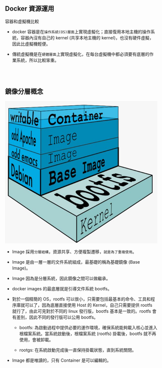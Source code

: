 ## Docker 資源運用

容器和虛擬機比較

* docker 容器是在`操作系統(OS)層面`上實現虛擬化；直接復用本地主機的操作系統，容器內沒有自己的 kernel (共享本地主機的 kernel)，也沒有硬件虛擬，因此比虛擬機輕便。

* 傳統虛擬機是在`硬體層面`上實現虛擬化，在每台虛擬機中都必須要有底層的作業系統，所以比較笨重。


<br/>

<br/>

## 鏡像分層概念


<img src='../_image/docker分層.jpg'>

* Image 採用`分層結構`，資源共享、方便複製遷移，`就是為了重複使用`。

* Image 是由一層一層的文件系統組成，最基礎的稱為基礎鏡像 (Base Image)。

* Image 因為是分層系統，因此鏡像之間可以做繼承。

* docker images 的最底層就是引導文件系統 bootfs。

* 對於一個精簡的 OS，rootfs 可以很小，只需要包括最基本的命令、工具和程序庫就可以了，因為底層直接使用 Host 的 Kernel，自己只需要提供 rootfs 就行了，由此可見對於不同的 linux 發行版，bootfs 基本是一致的。rootfs 會有差別，因此不同的發行版可以公用 bootfs。

    * bootfs: 為啟動過程中提供必要的運作環境，確保系統能夠載入核心並進入根檔案系統。當系統啟動後，根檔案系統 (rootfs) 掛載後，bootfs 就不再使用，會被卸載。
    
    * rootgs: 在系統啟動完成後一直保持掛載狀態，直到系統關閉。


* Image 都是唯讀的，只有 Container 是可以編輯的。


<br/>

<br/>

## 